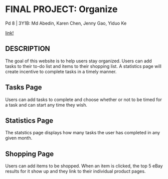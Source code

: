 # FINAL PROJECT: Organize
Pd 8 | 3Y1B: Md Abedin, Karen Chen, Jenny Gao, Yiduo Ke

[link!](http://206.189.206.243/)

## DESCRIPTION
The goal of this website is to help users stay organized.  Users can add tasks to their to-do list and items to their shopping list. A statistics page will create incentive to complete tasks in a timely manner.

## Tasks Page
Users can add tasks to complete and choose whether or not to be timed for a task and can start any time they wish. 

## Statistics Page
The statstics page displays how many tasks the user has completed in any given month.

## Shopping Page
Users can add items to be shopped. When an item is clicked, the top 5 eBay results for it show up and they link to their individual product pages.
